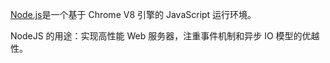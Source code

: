 [Node.js](http://nodejs.cn/api/path.html)是一个基于 Chrome V8 引擎的 JavaScript 运行环境。

 NodeJS 的用途：实现高性能 Web 服务器，注重事件机制和异步 IO 模型的优越性。

